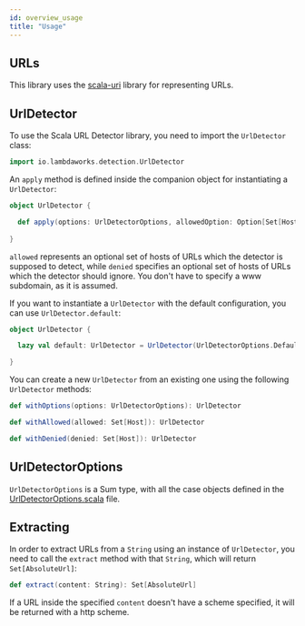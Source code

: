 ```yaml
---
id: overview_usage
title: "Usage"
---
```


## URLs

This library uses the [scala-uri](https://github.com/lemonlabsuk/scala-uri) library for representing URLs.

## UrlDetector

To use the Scala URL Detector library, you need to import the `UrlDetector` class:

```scala
import io.lambdaworks.detection.UrlDetector
```

An `apply` method is defined inside the companion object for instantiating a `UrlDetector`:

```scala
object UrlDetector {

  def apply(options: UrlDetectorOptions, allowedOption: Option[Set[Host]], deniedOption: Option[Set[Host]]): UrlDetector
  
}
```

`allowed` represents an optional set of hosts of URLs which the detector is supposed to detect, while `denied` specifies an optional set of hosts of URLs which the detector should ignore. You don't have to specify a www subdomain, as it is assumed.

If you want to instantiate a `UrlDetector` with the default configuration, you can use `UrlDetector.default`:

```scala
object UrlDetector {

  lazy val default: UrlDetector = UrlDetector(UrlDetectorOptions.Default, None, None)

}
````

You can create a new `UrlDetector` from an existing one using the following `UrlDetector` methods:

```scala
def withOptions(options: UrlDetectorOptions): UrlDetector

def withAllowed(allowed: Set[Host]): UrlDetector

def withDenied(denied: Set[Host]): UrlDetector 
```

## UrlDetectorOptions

`UrlDetectorOptions` is a Sum type, with all the case objects defined in the [UrlDetectorOptions.scala](https://github.com/lambdaworks/scurl-detector/blob/main/src/main/scala/io/lambdaworks/detection/UrlDetectorOptions.scala) file.

## Extracting

In order to extract URLs from a `String` using an instance of `UrlDetector`, you need to call the `extract` method with that `String`, which will return `Set[AbsoluteUrl]`:

```scala
def extract(content: String): Set[AbsoluteUrl]
```

If a URL inside the specified `content` doesn't have a scheme specified, it will be returned with a http scheme.